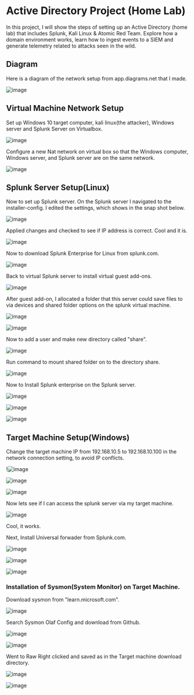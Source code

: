 # Active Directory Project (Home Lab)

In this project, I will show the steps of setting up an Active Directory (home lab) that includes Splunk, Kali Linux & Atomic Red Team. Explore how a domain environment works, learn how to ingest events to a SIEM and generate telemetry related to attacks seen in the wild. 

## Diagram
Here is a diagram of the network setup from app.diagrams.net that I made.

![image](https://github.com/user-attachments/assets/8018ec8f-716d-413f-be4c-34c0df14e771)

## Virtual Machine Network Setup 

Set up Windows 10 target computer, kali linux(the attacker), Windows server and Splunk Server on Virtualbox.

![image](https://github.com/user-attachments/assets/5e3e3706-9180-480b-82ce-62c27a2d92b9)

Configure a new Nat network on virtual box so that the Windows computer, Windows server, and Splunk server are on the same network.

![image](https://github.com/user-attachments/assets/f51f7552-806a-4d50-bec0-cd9650bdab92)

## Splunk Server Setup(Linux)

Now to set up Splunk server. On the Splunk server I navigated to the installer-config. I edited the settings, which shows in the snap shot below.

![image](https://github.com/user-attachments/assets/d5768229-0809-43b5-80b6-062e7a771732)

Applied changes and checked to see if IP address is correct. Cool and it is.

![image](https://github.com/user-attachments/assets/ac6ca9a4-0417-4f43-aab4-321718c63886)

Now to download Splunk Enterprise for Linux from splunk.com.

![image](https://github.com/user-attachments/assets/9a18e0e9-dac9-4b2e-8487-117751cb2ba0)

Back to virtual Splunk server to install virtual guest add-ons.

![image](https://github.com/user-attachments/assets/4c04ff1b-0621-4d05-900e-825e790e3be3)

After guest add-on, I allocated a folder that this server could save files to via devices and shared folder options on the splunk virtual machine.

![image](https://github.com/user-attachments/assets/a8ccd8c9-b90d-470d-8b04-1e4cbcfdb798)

![image](https://github.com/user-attachments/assets/7243eb8a-eb7e-4776-aa04-35d35aed8fe2)

Now to add a user and make new directory called "share".

![image](https://github.com/user-attachments/assets/60996fa7-0113-4822-86d9-59359331908d)

Run command to mount shared folder on to the directory share.

![image](https://github.com/user-attachments/assets/2c0d62d8-ab1e-499d-8539-1b7e23f7fece)

Now to Install Splunk enterprise on the Splunk server.

![image](https://github.com/user-attachments/assets/29b10271-e945-407b-a9c0-64ef7b1ad77a)

![image](https://github.com/user-attachments/assets/f778acce-27f8-43b2-9816-6dab5f4bf71f)

![image](https://github.com/user-attachments/assets/350da1e9-958d-4946-8058-134c3df3dcda)

## Target Machine Setup(Windows)

Change the target machine IP from 192.168.10.5 to 192.168.10.100 in the network connection setting, to avoid IP conflicts. 

!![image](https://github.com/user-attachments/assets/4705f5b4-4b75-4c6f-9f50-27e71c948a8d)

![image](https://github.com/user-attachments/assets/ddc0cccb-e55c-4001-b503-ba3bd8e651f8)

![image](https://github.com/user-attachments/assets/82484f83-1ae8-47fb-9ca0-10a0ef9adcdc)

Now lets see if I can access the splunk server via my target machine. 

![image](https://github.com/user-attachments/assets/b9e3d78b-2630-472f-949f-444c31aee777)


Cool, it works.

Next, Install Universal forwader from Splunk.com.

![image](https://github.com/user-attachments/assets/e0c05d0b-4753-4a65-bd2a-995f206c5bd7)

![image](https://github.com/user-attachments/assets/6733f057-95ea-453b-9249-253ab4c2628c)

![image](https://github.com/user-attachments/assets/22ac575b-fe9b-4604-ad77-09874271ea60)

### Installation of Sysmon(System Monitor) on Target Machine.

Download sysmon from "learn.microsoft.com".

![image](https://github.com/user-attachments/assets/d97c7f3b-296f-448a-96b0-41e39cd39f56)

Search Sysmon Olaf Config and download from Github.

![image](https://github.com/user-attachments/assets/520d90e8-e71c-4bef-9603-81b4d2e4020e)

![image](https://github.com/user-attachments/assets/5a23f674-cebd-40e5-bdff-b88cbcbbc98c)

Went to Raw Right clicked and saved as in the Target machine download directory.

![image](https://github.com/user-attachments/assets/1e36a25d-fc74-4494-b937-ba1317d5bfa4)

![image](https://github.com/user-attachments/assets/766578b3-a029-4e2c-b0ee-058a71c1295a)


























